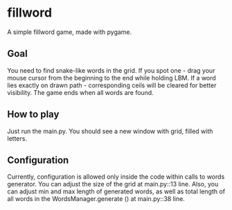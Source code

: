 # fillword
A simple fillword game, made with pygame. 

## Goal
You need to find snake-like words in the grid.
If you spot one - drag your mouse cursor from the beginning to the end while holding LBM.
If a word lies exactly on drawn path - corresponding ceils will be cleared for better visibility.
The game ends when all words are found.

## How to play
Just run the main.py. You should see a new window with grid, filled with letters.

## Configuration
Currently, configuration is allowed only inside the code within calls to words generator.
You can adjust the size of the grid at main.py::13 line.
Also, you can adjust min and max length of generated words,
as well as total length of all words in the WordsManager.generate () at main.py::38 line.
